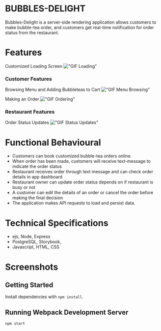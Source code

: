 # BUBBLES-DELIGHT

Bubbles-Delight is a server-side rendering application allows customers to make bubble-tea order, and customers get real-time notification for order status from the restaurant.

# Features

Customized Loading Screen
!["GIF Loading"]()

### Customer Features

Browsing Menu and Adding Bubbleteas to Cart
!["GIF Menu Browsing"]()

Making an Order
!["GIF Ordering"]()

### Restaurant Features

Order Status Updates
!["GIF Status Updates"]()

# Functional Behavioural

- Customers can book customized bubble-tea orders online.
- When order has been made, customers will receive text-message to indicate the order status
- Restaurant receives order through text message and can check order details in app dashboard
- Restaurant owner can update order status depends on if restaurant is busy or not
- A customer can edit the details of an order or cancel the order before making the final decision
- The application makes API requests to load and persist data.

# Technical Specifications

- ejs, Node, Express
- PostgreSQL, Storybook,
- Javascript, HTML, CSS

# Screenshots

## Getting Started

Install dependencies with `npm install`.

## Running Webpack Development Server

```sh
npm start
```
